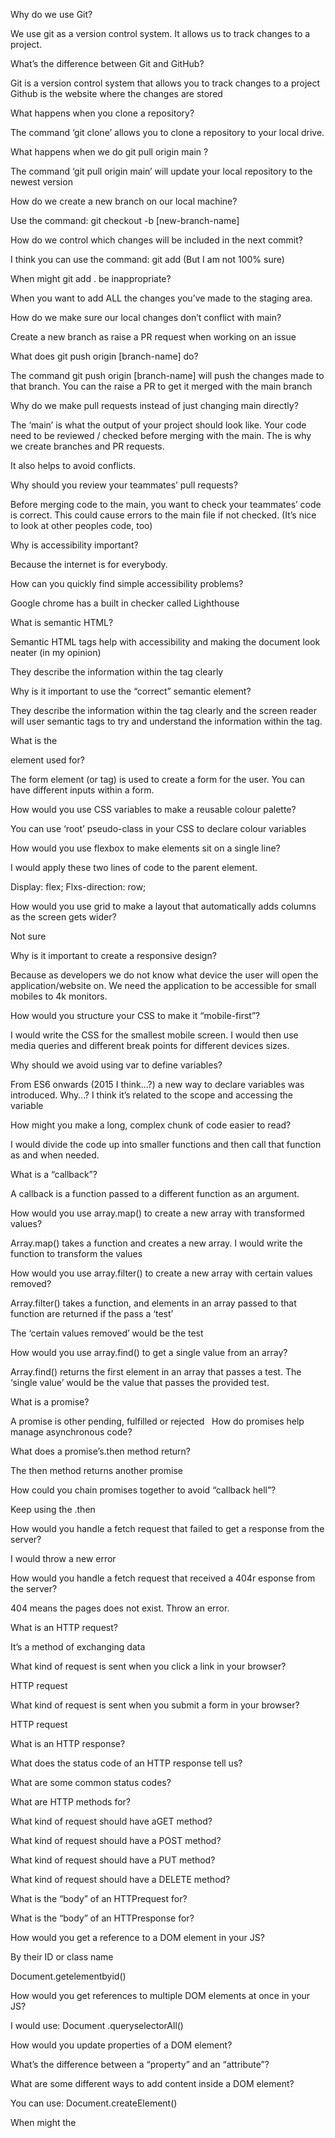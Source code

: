 Why do we use Git?

We use git as a version control system. It allows us to track changes to a project. 


What’s the difference between Git and GitHub?

Git is a version control system that allows you to track changes to a project 
Github is the website where the changes are stored 

What happens when you clone a repository?

The command ‘git clone’ allows you to clone a repository to your local drive. 

What happens when we do git pull origin main ?

The command ‘git pull origin main’ will update your local repository to the newest version 

How do we create a new branch on our local machine?

Use the command: git checkout -b [new-branch-name]
 

How do we control which changes will be included in the next commit?

I think you can use the command: git add (But I am not 100% sure)


When might git add . be inappropriate?

When you want to add ALL the changes you’ve made to the staging area. 


How do we make sure our local changes don’t conflict with main?

Create a new branch as raise a PR request when working on an issue 

What does git push origin [branch-name] do?

The command git push origin [branch-name] will push the changes made to that branch. You can the raise a PR to get it merged with the main branch


Why do we make pull requests instead of just changing main directly?

The ‘main’ is what the output of your project should look like. Your code need to be reviewed / checked before merging with the main. The is why we create branches and PR requests. 

It also helps to avoid conflicts. 




Why should you review your teammates’ pull requests?

Before merging code to the main, you want to check your teammates’ code is correct. This could cause errors to the main file if not checked. (It’s nice to look at other peoples code, too)



Why is accessibility important?

Because the internet is for everybody.  

How can you quickly find simple accessibility problems?

Google chrome has a built in checker called Lighthouse 


What is semantic HTML?

Semantic HTML tags help with accessibility and making the document look neater (in my opinion) 

They describe the information within the tag clearly 


Why is it important to use the “correct” semantic element?

They describe the information within the tag clearly and the screen reader will user semantic tags to try and understand the information within the tag. 


What is the <form> element used for?

The form element (or tag) is used to create a form for the user. You can have different inputs within a form. 


How would you use CSS variables to make a reusable colour palette?

You can use ‘root’ pseudo-class in your CSS to declare colour variables 

How would you use flexbox to make elements sit on a single line?

I would apply these two lines of code to the parent element. 

Display: flex; 
Flxs-direction: row;





How would you use grid to make a layout that automatically adds columns as the screen gets wider?

Not sure 

Why is it important to create a responsive design?

Because as developers we do not know what device the user will open the application/website on. We need the application to be accessible for small mobiles to 4k monitors. 

How would you structure your CSS to make it “mobile-first”?

I would write the CSS for the smallest mobile screen. I would then use media queries and different break points for different devices sizes. 


Why should we avoid using var to define variables?

From ES6 onwards (2015 I think…?) a new way to declare variables was introduced. Why…? I think it’s related to the scope and accessing the variable 


How might you make a long, complex chunk of code easier to read?

I would divide the code up into smaller functions and then call that function as and when needed. 

What is a “callback”?

A callback is a function passed to a different function as an argument. 

How would you use array.map() to create a new array with transformed values?

Array.map() takes a function and creates a new array. I would write the function to transform the values 


How would you use array.filter() to create a new array with certain values removed?

Array.filter() takes a function, and elements in an array passed to that function are returned if the pass a ‘test’ 

The  ‘certain values removed’ would be the test 


How would you use array.find() to get a single value from an array?

Array.find() returns the first element in an array that passes a test. The ‘single value’ would be the value that passes the provided test. 




What is a promise?

A promise is other pending, fulfilled or rejected 	  How do promises help manage asynchronous code?

What does a promise’s.then method return?

The then method returns another promise 

How could you chain promises together to avoid “callback hell”?

Keep using the .then 

How would you handle a fetch request that failed to get a response from the server?

I would throw a new error 

How would you handle a fetch request that received a 404r esponse from the server?

404 means the pages does not exist. Throw an error. 

What is an HTTP request?

It’s a method of exchanging data 

What kind of request is sent when you click a link in your browser?

HTTP request 

What kind of request is sent when you submit a form in your browser?

HTTP request 

What is an HTTP response?

What does the status code of an HTTP response tell us?

What are some common status codes?

What are HTTP methods for?

What kind of request should have aGET method?

What kind of request should have a POST method?

What kind of request should have a PUT method?

What kind of request should have a DELETE method?

What is the “body” of an HTTPrequest for?

What is the “body” of an HTTPresponse for?



How would you get a reference to a DOM element in your JS?

By their ID or class name 

Document.getelementbyid()

How would you get references to multiple DOM elements at once in your JS?

I would use: Document .queryselectorAll()

How would you update properties of a DOM element?

What’s the difference between a “property” and an “attribute”?

What are some different ways to add content inside a DOM element?

You can use: Document.createElement()

When might the<template> element be useful?

What are the different ways to add event handlers to elements?

You can use onclick() but I believe this isn’t used anymore. 

Why is addEventListener the safest way to add an event handler?

How can you access submitted form values in your JS?



Why are tests useful?

Tests are useful to make sure the code is operating the way we want it to give the inputs/outputs. 

What is the difference between unit and integration tests?

Unit testing is when you test individual functions. 
Integration testing is testing the entire function 

What kind of code is easier to test?

Why should your tests be isolated from each other?

Because you should not rely on a previous test. Each test should test a section individually. 

What is Test Driven Development (TDD)?

When you write a test before working the function for it. Write the test in it’s most simple form and then make it more complex step by step. 

When might TDD be a useful process to follow?

When working on larger more complex programmes. 


What process would you take to find out why your code isn’t working?

Lots of console.log(). Using the debugger tool. 

What tools do JS/dev tools have to help debug your code?



At what point should you ask for someone else’s help?

I think an appropriate amount of time would be 40 minutes stuck on a problem without moving forward. 
